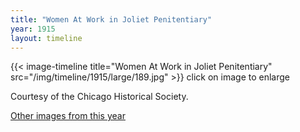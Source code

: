 ```yaml
---
title: "Women At Work in Joliet Penitentiary"
year: 1915
layout: timeline
---
```


{{< image-timeline title="Women At Work in Joliet Penitentiary" src="/img/timeline/1915/large/189.jpg" >}}
click on image to enlarge

Courtesy of the Chicago Historical Society.  

[Other images from this year](/historical/timeline/1915)